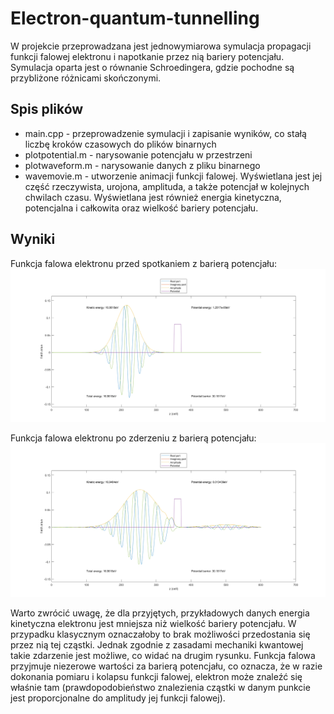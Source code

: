 ﻿# Electron-quantum-tunnelling

W projekcie przeprowadzana jest jednowymiarowa symulacja propagacji funkcji falowej elektronu i napotkanie przez nią bariery potencjału. Symulacja oparta jest o równanie Schroedingera, gdzie pochodne są przybliżone różnicami skończonymi.

## Spis plików
-  main.cpp - przeprowadzenie symulacji i zapisanie wyników, co stałą liczbę kroków czasowych do plików binarnych
- plotpotential.m - narysowanie potencjału w przestrzeni
- plotwaveform.m - narysowanie danych z pliku binarnego
- wavemovie.m - utworzenie animacji funkcji falowej. Wyświetlana jest jej część rzeczywista, urojona, amplituda, a także potencjał w kolejnych chwilach czasu. Wyświetlana jest również energia kinetyczna, potencjalna i całkowita oraz wielkość bariery potencjału.


## Wyniki
Funkcja falowa elektronu przed spotkaniem z barierą potencjału: 
![Funkcja falowa elektronu przed spotkaniem z barierą potencjału](images/before_barrier.png)

Funkcja falowa elektronu po zderzeniu z barierą potencjału: 
![Funkcja falowa elektronu po zderzeniu z barierą potencjału](images/after_barrier.png)

Warto zwrócić uwagę, że dla przyjętych, przykładowych danych energia kinetyczna elektronu jest mniejsza niż wielkość bariery potencjału. W przypadku klasycznym oznaczałoby to brak możliwości przedostania się przez nią tej cząstki. Jednak zgodnie z zasadami mechaniki kwantowej takie zdarzenie jest możliwe, co widać na drugim rysunku. Funkcja falowa przyjmuje niezerowe wartości za barierą potencjału, co oznacza, że w razie dokonania pomiaru i kolapsu funkcji falowej, elektron może znaleźć się właśnie tam (prawdopodobieństwo znalezienia cząstki w danym punkcie jest proporcjonalne do amplitudy jej funkcji falowej).  


